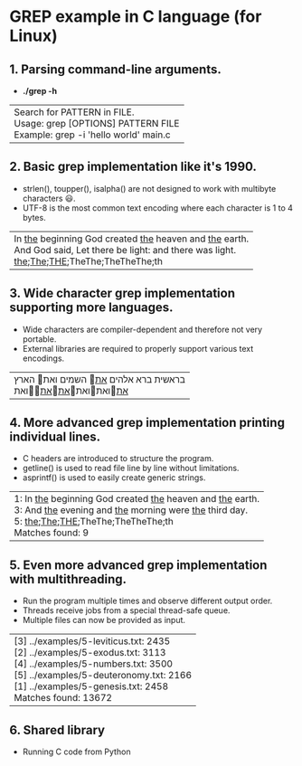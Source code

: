 # GREP example in C language (for Linux)

## 1. Parsing command-line arguments.
* **./grep -h**
<table><tr><td>
Search for PATTERN in FILE.<br>
Usage: grep [OPTIONS] PATTERN FILE<br>
Example: grep -i 'hello world' main.c
</table></tr></td>

## 2. Basic grep implementation like it's 1990.
* strlen(), toupper(), isalpha() are not designed to work with multibyte characters 😃️.
* UTF-8 is the most common text encoding where each character is 1 to 4 bytes.
<table><tr><td>
In <ins>the</ins> beginning God created <ins>the</ins> heaven and <ins>the</ins> earth.<br>
And God said, Let there be light: and there was light.<br>
<ins>the</ins>;<ins>The</ins>;<ins>THE</ins>;TheThe;TheTheThe;th
</table></tr></td>

## 3. Wide character grep implementation supporting more languages.
* Wide characters are compiler-dependent and therefore not very portable.
* External libraries are required to properly support various text encodings.
<table><tr><td>
בראשית ברא אלהים <ins>את</ins>👋️ השמים ואת👋️ הארץ<br>
<ins>את</ins>👋️ואת👋️ואת👋️<ins>את</ins>👋️<ins>את</ins>👋️👋️ואת
</table></tr></td>

## 4. More advanced grep implementation printing individual lines.
* C headers are introduced to structure the program.
* getline() is used to read file line by line without limitations.
* asprintf() is used to easily create generic strings.
<table><tr><td>
1: In <ins>the</ins> beginning God created <ins>the</ins> heaven and <ins>the</ins> earth.<br>
3: And <ins>the</ins> evening and <ins>the</ins> morning were <ins>the</ins> third day.<br>
5: <ins>the</ins>;<ins>The</ins>;<ins>THE</ins>;TheThe;TheTheThe;th<br>
Matches found: 9
</table></tr></td>

## 5. Even more advanced grep implementation with multithreading.
* Run the program multiple times and observe different output order.
* Threads receive jobs from a special thread-safe queue.
* Multiple files can now be provided as input.
<table><tr><td>
[3] ../examples/5-leviticus.txt: 2435<br>
[2] ../examples/5-exodus.txt: 3113<br>
[4] ../examples/5-numbers.txt: 3500<br>
[5] ../examples/5-deuteronomy.txt: 2166<br>
[1] ../examples/5-genesis.txt: 2458<br>
Matches found: 13672
</table></tr></td>

## 6. Shared library
* Running C code from Python
